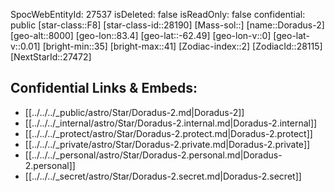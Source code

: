 ﻿---
location: [-62.49,83.4,8000]
type: Station
tags:
- astro/Star

---
SpocWebEntityId: 27537
isDeleted: false
isReadOnly: false
confidential: public
[star-class::F8]
[star-class-id::28190]
[Mass-sol::]
[name::Doradus-2]
[geo-alt::8000]
[geo-lon::83.4]
[geo-lat::-62.49]
[geo-lon-v::0]
[geo-lat-v::0.01]
[bright-min::35]
[bright-max::41]
[Zodiac-index::2]
[ZodiacId::28115]
[NextStarId::27472]



## Confidential Links & Embeds: 
- [[../../../_public/astro/Star/Doradus-2.md|Doradus-2]] 
- [[../../../_internal/astro/Star/Doradus-2.internal.md|Doradus-2.internal]] 
- [[../../../_protect/astro/Star/Doradus-2.protect.md|Doradus-2.protect]] 
- [[../../../_private/astro/Star/Doradus-2.private.md|Doradus-2.private]] 
- [[../../../_personal/astro/Star/Doradus-2.personal.md|Doradus-2.personal]] 
- [[../../../_secret/astro/Star/Doradus-2.secret.md|Doradus-2.secret]]

